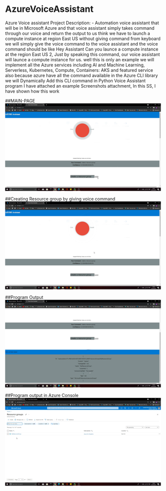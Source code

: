 # AzureVoiceAssistant
Azure Voice assistant Project
Description: -
Automation voice assistant that will be in Microsoft Azure and that voice assistant simply takes command through our voice and return the output to us think we have to launch a compute instance at region East US without giving command from keyboard we will simply give the voice command to the voice assistant and the voice command should be like Hey Assistant Can you launce a compute instance at the region East US 2, Just by speaking this command, our voice assistant will launce a compute instance for us. well this is only an example we will implement all the Azure services including AI and Machine Learning, Serverless, Kubernetes, Compute, Containers: AKS and featured service also because azure have all the command available in the Azure CLI library we will Dynamically Add this CLI command in Python Voice Assistant program I have attached an example Screenshots attachment, In this SS, I have shown how this work

##MAIN-PAGE 
![Test Image 7](https://github.com/Unity11991/AzureVoiceAssistant/blob/main/ProgrammSS/Screenshot%20(1292).png)


##Creating Resource group by giving voice command
![Test Image 7](https://github.com/Unity11991/AzureVoiceAssistant/blob/main/ProgrammSS/Screenshot%20(1295).png)

##Program Output
![Test Image 7](https://github.com/Unity11991/AzureVoiceAssistant/blob/main/ProgrammSS/Screenshot%20(1296).png)

##Program output in Azure Console
![Test Image 7](https://github.com/Unity11991/AzureVoiceAssistant/blob/main/ProgrammSS/Screenshot%20(1297).png)
